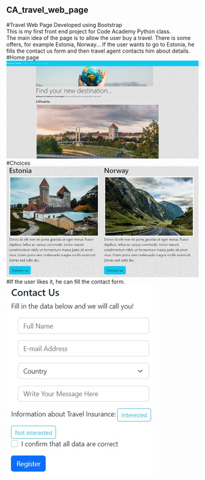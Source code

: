 ## CA_travel_web_page
#Travel Web Page Developed using Bootstrap
<br />
This is my first front end project for Code Academy Python class. 
<br />
The main idea of the page is to allow the user buy a travel. There is some offers, for example Estonia, Norway... If the user wants to go to Estonia, he fills the contact us form and then travel agent contacts him about details.
<br />
#Home page
<br />
![](https://github.com/simvyc/CA_travel_web_page/blob/main/pictures/home.jpg)
<br />
#Choices
<br />
![](https://github.com/simvyc/CA_travel_web_page/blob/main/pictures/home1.jpg)
<br />
#If the user likes it, he can fill the contact form.
<br />
![](https://github.com/simvyc/CA_travel_web_page/blob/main/pictures/contact_us_form.jpg)
<br />
